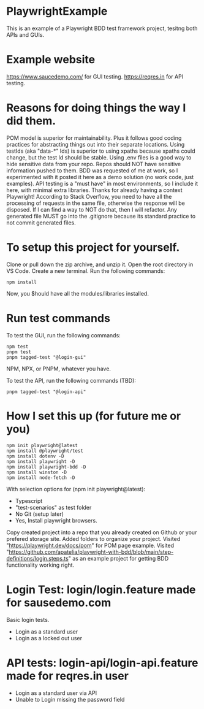 # PlaywrightExample
This is an example of a Playwright BDD test framework project, tesitng both APIs and GUIs.

# Example website
https://www.saucedemo.com/ for GUI testing.
https://reqres.in for API testing.

# Reasons for doing things the way I did them.
POM model is superior for maintainability. Plus it follows good coding practices for abstracting things out into their separate locations.
Using testIds (aka "data-*" Ids) is superior to using xpaths because xpaths could change, but the test Id should be stable.
Using .env files is a good way to hide sensitive data from your repo. Repos should NOT have sensitive information pushed to them.
BDD was requested of me at work, so I experimented with it posted it here as a demo solution (no work code, just examples).
API testing is a "must have" in most environments, so I include it here, with minimal extra libraries. Thanks for already having a context Playwright!
According to Stack Overflow, you need to have all the processing of requests in the same file, otherwise the response will be disposed.
If I can find a way to NOT do that, then I will refactor.
Any generated file MUST go into the .gitignore because its standard practice to not commit generated files.


# To setup this project for yourself.
Clone or pull down the zip archive, and unzip it.
Open the root directory in VS Code. Create a new terminal.
Run the following commands:
```
npm install
```
Now, you $hould have all the modules/libraries installed.

# Run test commands
To test the GUI, run the following commands:
```
npm test
pnpm test
pnpm tagged-test "@login-gui"
```
NPM, NPX, or PNPM, whatever you have.

To test the API, run the following commands (TBD):
```
pnpm tagged-test "@login-api"
```

# How I set this up (for future me or you)
```
npm init playwright@latest
npm install @playwright/test
npm install dotenv -D
npm install playwright -D
npm install playwright-bdd -D
npm install winston -D
npm install node-fetch -D 
```
With selection options for (npm init playwright@latest):
-   Typescript
-   "test-scenarios" as test folder
-   No Git (setup later)
-   Yes, Install playwright browsers.

Copy created project into a repo that you already created on Github or your prefered storage site.
Added folders to organize your project.
Visited "https://playwright.dev/docs/pom" for POM page example.
Visited "https://github.com/apatelia/playwright-with-bdd/blob/main/step-definitions/login.steps.ts" as an example project for getting BDD functionality working right.


# Login Test: login/login.feature made for sausedemo.com
Basic login tests.
-   Login as a standard user
-   Login as a locked out user

# API tests: login-api/login-api.feature  made for reqres.in user
-   Login as a standard user via API
-   Unable to Login missing the password field
